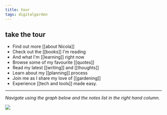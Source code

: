 ```yaml
---
title: tour
tags: digitalgarden
---
```


## take the tour

- Find out more [[about Nicola]]
- Check out the [[books]] I'm reading
- And what I'm [[learning]] right now
- Browse some of my favourite [[quotes]]
- Read my latest [[writing]] and [[thoughts]]
- Learn about my [[planning]] process
- Join me as I share my love of [[gardening]]
- Experience [[tech and tools]] made easy.

---

*Navigate using the graph below and the notes list in the right hand column.*

![](https://source.unsplash.com/qP6rQzn6OoI/1900x1200)